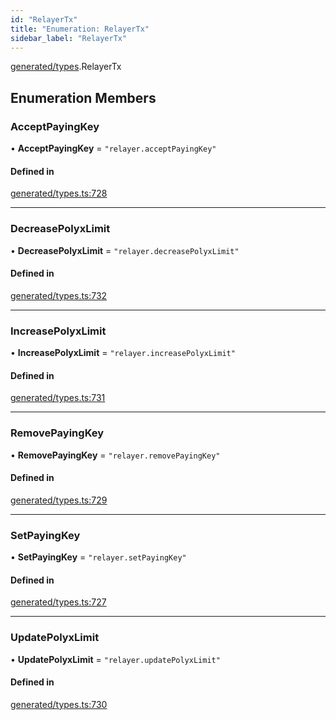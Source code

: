 ```yaml
---
id: "RelayerTx"
title: "Enumeration: RelayerTx"
sidebar_label: "RelayerTx"
---
```


[generated/types](../../../../modules/Generated/Types/Types.md).RelayerTx

## Enumeration Members

### AcceptPayingKey

• **AcceptPayingKey** = ``"relayer.acceptPayingKey"``

#### Defined in

[generated/types.ts:728](https://github.com/PolymeshAssociation/polymesh-sdk/blob/720afb69c/src/generated/types.ts#L728)

___

### DecreasePolyxLimit

• **DecreasePolyxLimit** = ``"relayer.decreasePolyxLimit"``

#### Defined in

[generated/types.ts:732](https://github.com/PolymeshAssociation/polymesh-sdk/blob/720afb69c/src/generated/types.ts#L732)

___

### IncreasePolyxLimit

• **IncreasePolyxLimit** = ``"relayer.increasePolyxLimit"``

#### Defined in

[generated/types.ts:731](https://github.com/PolymeshAssociation/polymesh-sdk/blob/720afb69c/src/generated/types.ts#L731)

___

### RemovePayingKey

• **RemovePayingKey** = ``"relayer.removePayingKey"``

#### Defined in

[generated/types.ts:729](https://github.com/PolymeshAssociation/polymesh-sdk/blob/720afb69c/src/generated/types.ts#L729)

___

### SetPayingKey

• **SetPayingKey** = ``"relayer.setPayingKey"``

#### Defined in

[generated/types.ts:727](https://github.com/PolymeshAssociation/polymesh-sdk/blob/720afb69c/src/generated/types.ts#L727)

___

### UpdatePolyxLimit

• **UpdatePolyxLimit** = ``"relayer.updatePolyxLimit"``

#### Defined in

[generated/types.ts:730](https://github.com/PolymeshAssociation/polymesh-sdk/blob/720afb69c/src/generated/types.ts#L730)
